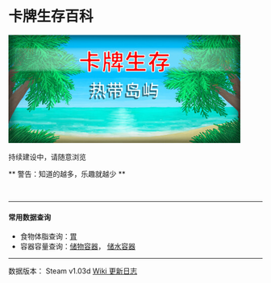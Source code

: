 # 卡牌生存百科

![](image/header_schinese.jpeg)

持续建设中，请随意浏览

** 警告：知道的越多，乐趣就越少 **

<br>

---

#### 常用数据查询

-   食物体脂查询：[胃](Stomach.md#可被以下操作改变)
-   容器容量查询：[储物容器](tag_Bag.md)， [储水容器](tag_WaterContainer.md)

---

数据版本： Steam v1.03d
[Wiki 更新日志](wiki_update.md)
